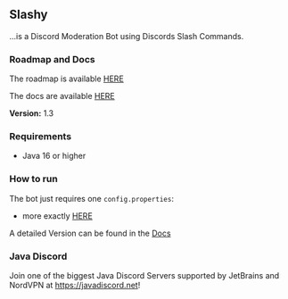 ## Slashy

...is a Discord Moderation Bot using Discords Slash Commands.

### Roadmap and Docs

The roadmap is available [HERE](https://trello.com/b/cWtef4oQ/slashy)

The docs are available [HERE](https://denux.gitbook.io/slashy/)

**Version:** 1.3

### Requirements

- Java 16 or higher

### How to run

The bot just requires one `config.properties`:

- more exactly [HERE](https://denux.gitbook.io/slashy/)

A detailed Version can be found in the [Docs](https://denux.gitbook.io/slashy/how-to-run)

### Java Discord
Join one of the biggest Java Discord Servers supported by JetBrains and NordVPN at https://javadiscord.net!